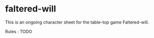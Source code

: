 # faltered-will
This is an ongoing character sheet for the table-top game Faltered-will.

Rules :
TODO

